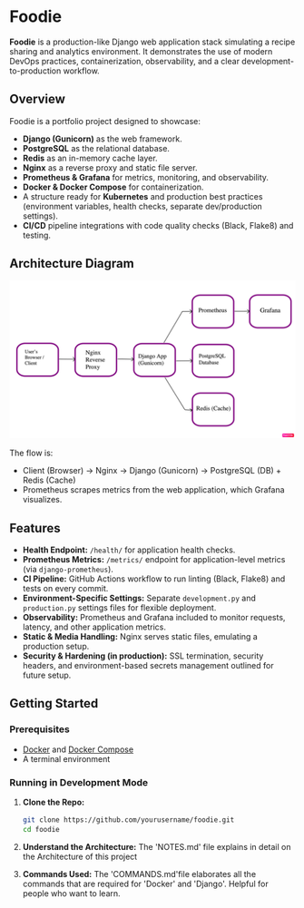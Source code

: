# Foodie

**Foodie** is a production-like Django web application stack simulating a recipe sharing and analytics environment. It demonstrates the use of modern DevOps practices, containerization, observability, and a clear development-to-production workflow.

## Overview

Foodie is a portfolio project designed to showcase:

- **Django (Gunicorn)** as the web framework.
- **PostgreSQL** as the relational database.
- **Redis** as an in-memory cache layer.
- **Nginx** as a reverse proxy and static file server.
- **Prometheus & Grafana** for metrics, monitoring, and observability.
- **Docker & Docker Compose** for containerization.
- A structure ready for **Kubernetes** and production best practices (environment variables, health checks, separate dev/production settings).
- **CI/CD** pipeline integrations with code quality checks (Black, Flake8) and testing.

## Architecture Diagram

![Architecture Diagram](architecture.png)

The flow is:
- Client (Browser) → Nginx → Django (Gunicorn) → PostgreSQL (DB) + Redis (Cache)
- Prometheus scrapes metrics from the web application, which Grafana visualizes.

## Features

- **Health Endpoint:** `/health/` for application health checks.
- **Prometheus Metrics:** `/metrics/` endpoint for application-level metrics (via `django-prometheus`).
- **CI Pipeline:** GitHub Actions workflow to run linting (Black, Flake8) and tests on every commit.
- **Environment-Specific Settings:** Separate `development.py` and `production.py` settings files for flexible deployment.
- **Observability:** Prometheus and Grafana included to monitor requests, latency, and other application metrics.
- **Static & Media Handling:** Nginx serves static files, emulating a production setup.
- **Security & Hardening (in production):** SSL termination, security headers, and environment-based secrets management outlined for future setup.

## Getting Started

### Prerequisites

- [Docker](https://www.docker.com/) and [Docker Compose](https://docs.docker.com/compose/install/)
- A terminal environment

### Running in Development Mode

1. **Clone the Repo:**
   ```bash
   git clone https://github.com/yourusername/foodie.git
   cd foodie

2. **Understand the Architecture:**
   The 'NOTES.md' file explains in detail on the Architecture of this project

3. **Commands Used:**
   The 'COMMANDS.md'file elaborates all the commands that are required for 'Docker' and 'Django'. Helpful for people who want to learn.